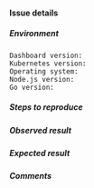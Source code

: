 #### Issue details

##### Environment
<!-- Describe how do you run Kubernetes and Dashboard. 
     Versions of Node.js, Go etc. are needed only from developers. To get them use console:
     $ node --version
     $ go version
 -->

```
Dashboard version:
Kubernetes version:
Operating system:
Node.js version:
Go version:
```

##### Steps to reproduce
<!-- Describe all steps needed to reproduce the issue. It is a good place to use numbered list. -->

##### Observed result
<!-- Describe observed result as precisely as possible. -->

##### Expected result
<!-- Describe expected result as precisely as possible. -->

##### Comments
<!-- If you have any comments or more details, put them here. -->
